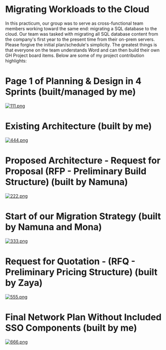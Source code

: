 # Migrating Workloads to the Cloud
In this practicum, our group was to serve as cross-functional team members working toward the same end: migrating a SQL database to the cloud. Our team was tasked with migrating all SQL database content from the company's first year to the present time from their on-prem servers. Please forgive the initial plan/schedule's simplicity. The greatest things is that everyone on the team understands Word and can then build their own GH Project board items. Below are some of my project contribution highlights: 

# Page 1 of Planning & Design in 4 Sprints (built/managed by me)
[![111.png](https://i.postimg.cc/JnCHYsm7/111.png)](https://postimg.cc/sBK2vDvb)

# Existing Architecture (built by me)
[![444.png](https://i.postimg.cc/QxDt22Rm/444.png)](https://postimg.cc/6THtRm64)

# Proposed Architecture - Request for Proposal (RFP - Preliminary Build Structure) (built by Namuna)
[![222.png](https://i.postimg.cc/4y58xCwt/222.png)](https://postimg.cc/ZvWPwMGK)

# Start of our Migration Strategy (built by Namuna and Mona)
[![333.png](https://i.postimg.cc/Z5ZdLBbT/333.png)](https://postimg.cc/N5JFs02V)

# Request for Quotation - (RFQ - Preliminary Pricing Structure) (built by Zaya)
[![555.png](https://i.postimg.cc/sxrjRW0x/555.png)](https://postimg.cc/nj3b4Xxf)

# Final Network Plan Without Included SSO Components (built by me)
[![666.png](https://i.postimg.cc/L5HcT3bt/666.png)](https://postimg.cc/47S24VZy)
